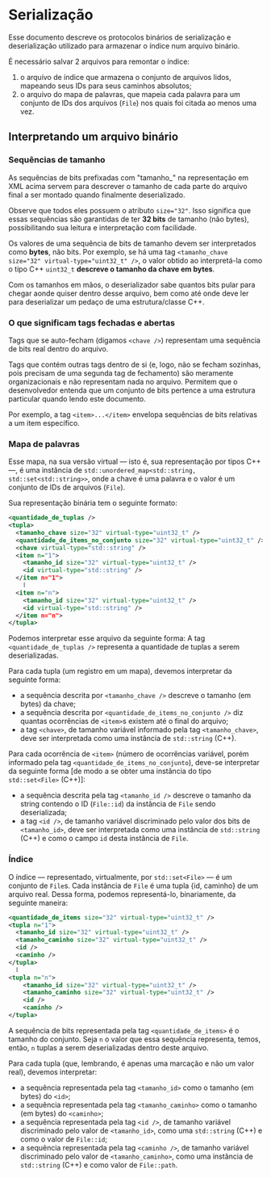 # Serialização
Esse documento descreve os protocolos binários de serialização e deserialização
utilizado para armazenar o índice num arquivo binário.

É necessário salvar 2 arquivos para remontar o índice:
1. o arquivo de índice que armazena o conjunto de arquivos lidos, mapeando seus IDs
  para seus caminhos absolutos;
2. o arquivo do mapa de palavras, que mapeia cada palavra para um conjunto de IDs
  dos arquivos (`File`) nos quais foi citada ao menos uma vez.

## Interpretando um arquivo binário

### Sequências de tamanho
As sequências de bits prefixadas com "tamanho_" na representação em XML acima
servem para descrever o tamanho de cada parte do arquivo final a ser montado
quando finalmente deserializado.

Observe que todos eles possuem o atributo `size="32"`. Isso significa que essas
sequências são garantidas de ter **32 bits** de tamanho (não bytes), possibilitando
sua leitura e interpretação com facilidade.

Os valores de uma sequência de bits de tamanho devem ser interpretados como
**bytes**, não bits. Por exemplo, se há uma tag
`<tamanho_chave size="32" virtual-type="uint32_t" />`, o valor obtido ao interpretá-la
como o tipo C++ `uint32_t` **descreve o tamanho da chave em bytes**.

Com os tamanhos em mãos, o deserializador sabe quantos bits pular para chegar
aonde quiser dentro desse arquivo, bem como até onde deve ler para deserializar
um pedaço de uma estrutura/classe C++.

### O que significam tags fechadas e abertas
Tags que se auto-fecham (digamos `<chave />`) representam uma sequência de bits
real dentro do arquivo.

Tags que contém outras tags dentro de si (e, logo, não se fecham sozinhas,
pois precisam de uma segunda tag de fechamento) são meramente organizacionais
e não representam nada no arquivo. Permitem que o desenvolvedor
entenda que um conjunto de bits pertence a uma estrutura particular quando
lendo este documento.

Por exemplo, a tag `<item>...</item>` envelopa sequências de bits relativas
a um item específico.

### Mapa de palavras
Esse mapa, na sua versão virtual — isto é, sua representação por tipos C++ —,
é uma instância de `std::unordered_map<std::string, std::set<std::string>>`,
onde a chave é uma palavra e o valor é um conjunto de IDs de arquivos (`File`).

Sua representação binária tem o seguinte formato:
```xml
<quantidade_de_tuplas />
<tupla>
  <tamanho_chave size="32" virtual-type="uint32_t" />
  <quantidade_de_items_no_conjunto size="32" virtual-type="uint32_t" />
  <chave virtual-type="std::string" />
  <item n="1">
    <tamanho_id size="32" virtual-type="uint32_t" />
    <id virtual-type="std::string" />
  </item n="1">
    ⠇
  <item n="n">
    <tamanho_id size="32" virtual-type="uint32_t" />
    <id virtual-type="std::string" />
  </item n="n">
</tupla>
```

Podemos interpretar esse arquivo da seguinte forma:
A tag `<quantidade_de_tuplas />` representa a quantidade de tuplas a serem
deserializadas.

Para cada tupla (um registro em um mapa), devemos interpretar da seguinte forma:
- a sequência descrita por `<tamanho_chave />` descreve o tamanho (em bytes) da chave;
- a sequência descrita por `<quantidade_de_items_no_conjunto />` diz quantas ocorrências
de `<item>`s existem até o final do arquivo;
- a tag `<chave>`, de tamanho variável informado pela tag `<tamanho_chave>`, deve ser
interpretada como uma instância de `std::string` (C++).

Para cada ocorrência de `<item>` (número de ocorrências variável, porém informado
pela tag `<quantidade_de_items_no_conjunto`), deve-se interpretar da seguinte forma
[de modo a se obter uma instância do tipo `std::set<File>` (C++)]:
- a sequência descrita pela tag `<tamanho_id />` descreve o tamanho da string contendo o ID
  (`File::id`) da instância de `File` sendo deserializada;
- a tag `<id />`, de tamanho variável discriminado pelo valor dos bits de `<tamanho_id>`,
  deve ser interpretada como uma instância de `std::string` (C++) e como o campo `id`
  desta instância de `File`.

### Índice

O índice — representado, virtualmente, por `std::set<File>` — é um conjunto de
`File`s. Cada instância de `File` é uma tupla {id, caminho} de um arquivo real.
Dessa forma, podemos representá-lo, binariamente, da seguinte maneira:

```xml
<quantidade_de_items size="32" virtual-type="uint32_t" />
<tupla n="1">
  <tamanho_id size="32" virtual-type="uint32_t" />
  <tamanho_caminho size="32" virtual-type="uint32_t" />
  <id />
  <caminho />
</tupla>
  ⠇
<tupla n="n">
    <tamanho_id size="32" virtual-type="uint32_t" />
    <tamanho_caminho size="32" virtual-type="uint32_t" />
    <id />
    <caminho />
</tupla>
```

A sequência de bits representada pela tag `<quantidade_de_items>` é o tamanho do conjunto.
Seja `n` o valor que essa sequência representa, temos, então, `n` tuplas a serem
deserializadas dentro deste arquivo.

Para cada tupla (que, lembrando, é apenas uma marcação e não um valor real), devemos
interpretar:
- a sequência representada pela tag `<tamanho_id>` como o tamanho (em bytes) do `<id>`;
- a sequência representada pela tag `<tamanho_caminho>` como o tamanho  (em bytes)
  do `<caminho>`;
- a sequência representada pela tag `<id />`, de tamanho variável discriminado pelo valor
  de `<tamanho_id>`, como uma `std::string` (C++) e como o valor de `File::id`;
- a sequência representada pela tag `<caminho />`, de tamanho variável discriminado pelo
  valor de `<tamanho_caminho>`, como uma instância de `std::string` (C++) e como valor
  de `File::path`.

